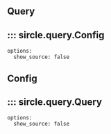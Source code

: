 ## Query
## ::: sircle.query.Config
    options:
      show_source: false

## Config
## ::: sircle.query.Query
    options:
      show_source: false
